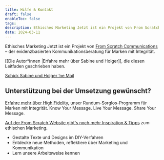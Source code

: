 ```yaml
---
title: Hilfe & Kontakt
draft: false
enableToc: false
tags: 
description: Ethisches Marketing Jetzt ist ein Projekt von From Scratch Communications – der evidenzbasierten Kommunikationsberatung für Marken mit Integrität.
date: 2024-03-11
---
```

Ethisches Marketing Jetzt ist ein Projekt von [From Scratch Communications](https://from-scratch.net/de/) – der evidenzbasierten Kommunikationsberatung für Marken mit Integrität.

[[Die Autor*innen |Erfahre mehr über Sabine und Holger]], die diesen Leitfaden geschrieben haben.

[Schick Sabine und Holger ‘ne Mail](mailto:ethisches-marketing@from-scratch.net)
## Unterstützung bei der Umsetzung gewünscht?

[Erfahre mehr über High Fidelity](https://from-scratch.net/de/arbeite-mit-uns/high-fidelity-kommunikation-programm/), unser Rundum-Sorglos-Programm für Marken mit Integrität. Know Your Message. Live Your Message. Share Your Message.

[Auf der From Scratch Website gibt's noch mehr Inspiration & Tipps](https://from-scratch.net/de/tipps/) zum ethischen Marketing. 
- Gestalte Texte und Designs im DIY-Verfahren
- Entdecke neue Methoden, reflektiere über Marketing und Kommunikation
- Lern unsere Arbeitsweise kennen